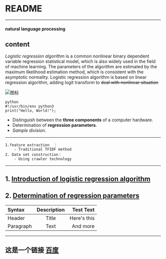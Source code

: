 # **README**

---

#### natural language processing

## content

*Logistic regression algorithm* is a common nonlinear binary dependent variable regression statistical model, which is also widely used in the field of machine learning. The parameters of the algorithm are estimated by the maximum likelihood estimation method, which is consistent with the asymptotic normality. Logistic regression algorithm is based on linear regression algorithm, adding logit transform to ~~deal with nonlinear situation~~

![图标](https://tse1-mm.cn.bing.net/th/id/OIP.wGhzipcD515xv91ZN-2PZQHaDt?pid=ImgDet&rs=1 "————")

```
python
#!/usr/bin/env python3
print("Hello, World!");
```

* Distinguish between the **three components** of a computer hardware.
* Determination of **regression parameters**.
* *Sample division*.

---

```
1.feature extraction  ：
    - Traditional TFIDF method
2. Data set construction：
    - Using crawler technology
```

---

## 1. [Introduction of logistic regression algorithm](first.md)

## 2. [Determination of regression parameters](second.md)


| Syntax      | Description | Test Text     |
| :---        |    :----:   |          ---: |
| Header      | Title       | Here's this   |
| Paragraph   | Text        | And more      |
---
这是一个链接 [百度](https://www.baidu.com)
---
